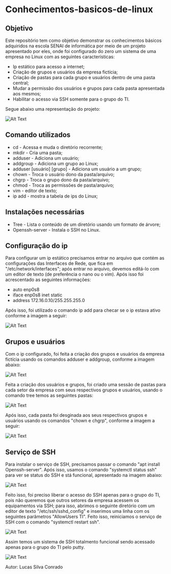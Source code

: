 # Conhecimentos-basicos-de-linux

## Objetivo

Este repositório tem como objetivo demonstrar os conhecimentos básicos adquiridos na escola SENAI de informática por meio de um projeto apresentado por eles, onde foi configurado do zero um sistema de uma empresa no Linux com as seguintes características:

* Ip estático para acesso a internet;
* Criação de grupos e usuários da empresa fictícia;
* Criação de pastas para cada grupo e usuários dentro de uma pasta central;
* Mudar a permissão dos usuários e grupos para cada pasta apresentada aos mesmos;
* Habilitar o acesso via SSH somente para o grupo do TI.

Segue abaixo uma representação do projeto:

![Alt Text](https://i.ibb.co/T4hckzX/imagem-2021-02-04-112937.png)

## Comando utilizados

* cd - Acessa e muda o diretório recorrente;
* mkdir - Cria uma pasta;
* adduser - Adiciona um usuário;
* addgroup - Adiciona um grupo ao Linux;
* adduser [usuário] [grupo] - Adiciona um usuário a um grupo;
* chown - Troca o usuário dono da pasta/arquivo;
* chgrp - Troca o grupo dono da pasta/arquivo;
* chmod - Troca as permissões	de pasta/arquivo;
* vim - editor de texto;
* ip add - mostra a tabela de ips do Linux;

## Instalações necessárias 

* Tree - Lista o conteúdo de um diretório usando um formato de árvore;
* Openssh-server - Instala o SSH no Linux.

## Configuração do ip

Para configurar um ip estático precisamos entrar no arquivo que contém as configurações das Interfaces de Rede, que fica em "/etc/network/interfaces"; após entrar no arquivo,
devemos editá-lo com um editor de texto (de preferência o nano ou o vim). Após isso foi acrescentado as seguintes informações:

* auto enp0s8
* iface enp0s8 inet static
* address 172.16.0.10/255.255.255.0

Após isso, foi utilizado o comando ip add para checar se o ip estava ativo conforme a imagem a seguir: 

![Alt Text](https://i.ibb.co/3yV3PFW/PRINT-1.png)

## Grupos e usuários 

Com o ip configurado, foi feita a criação dos grupos e usuários da empresa fictícia usando os comandos adduser e addgroup, conforme a imagem abaixo: 

![Alt Text](https://i.ibb.co/mB8MW9Z/PRINT-3.png)

Feita a criação dos usuários e grupos, foi criado uma sessão de pastas para cada setor da empresa com seus respectivos grupos e usuários, usando o comando tree temos as seguintes pastas: 

![Alt Text](https://i.ibb.co/5FBCCRZ/PRINT-4.png)

Após isso, cada pasta foi desginada aos seus respectivos grupos e usuários usando os comandos "chown e chgrp", conforme a imagem a seguir: 

![Alt Text](https://i.ibb.co/bsDnCx9/PRINT-5-1.png)


## Serviço de SSH 

 Para instalar o serviço de SSH, precisamos passar o comando "apt install Openssh-server". Após isso, usamos o comando "systemctl status ssh" para ver se status do SSH e stá funcional, apresentado na imagem abaixo: 

![Alt Text](https://i.ibb.co/WBBvm0p/PRINT-6-1.png)

Feito isso, foi preciso liberar o acesso do SSH apenas para o grupo do TI, pois não queremos que outros setores da empresa acessem os equipamentos via SSH; para isso, abrimos o seguinte diretório com um editor de texto "/etc/ssh/sshd_config" e inserimos uma linha com os seguintes parâmetros "AllowUsers TI". Feito isso, reiniciamos o serviço de SSH  com o comando "systemctl restart ssh".

![Alt Text](https://i.ibb.co/yRDGFqZ/PRINT-6-2.png)

Assim temos um sistema de SSH totalmento funcional sendo acessado apenas para o grupo do TI pelo putty.

![Alt Text](https://i.ibb.co/8M1YqPp/PRINT-6-3.png)
 
Autor: Lucas Silva Conrado
























